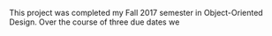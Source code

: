 This project was completed my Fall 2017 semester in Object-Oriented Design. Over the course of three due dates we
